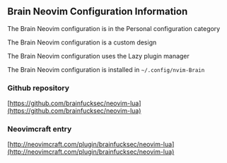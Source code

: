 ## Brain Neovim Configuration Information

The Brain Neovim configuration is in the Personal configuration category

The Brain Neovim configuration is a custom design

The Brain Neovim configuration uses the Lazy plugin manager

The Brain Neovim configuration is installed in `~/.config/nvim-Brain`

### Github repository

[https://github.com/brainfucksec/neovim-lua](https://github.com/brainfucksec/neovim-lua)

### Neovimcraft entry

[http://neovimcraft.com/plugin/brainfucksec/neovim-lua](http://neovimcraft.com/plugin/brainfucksec/neovim-lua)

